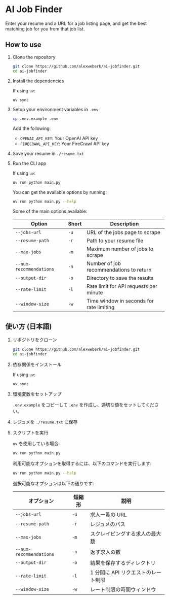# AI Job Finder

Enter your resume and a URL for a job listing page, and get the best matching job for you from that job list.

## How to use

1. Clone the repository
   ```bash
   git clone https://github.com/alexweberk/ai-jobfinder.git
   cd ai-jobfinder
   ```
2. Install the dependencies

   If using `uv`:

   ```bash
   uv sync
   ```

3. Setup your environment variables in `.env`

   ```bash
   cp .env.example .env
   ```

   Add the following:

   - `OPENAI_API_KEY`: Your OpenAI API key
   - `FIRECRAWL_API_KEY`: Your FireCrawl API key

4. Save your resume in `./resume.txt`
5. Run the CLI app

   If using `uv`:

   ```bash
   uv run python main.py
   ```

   You can get the available options by running:

   ```bash
   uv run python main.py --help
   ```

   Some of the main options available:

   | Option                  | Short | Description                              |
   | ----------------------- | ----- | ---------------------------------------- |
   | `--jobs-url`            | `-u`  | URL of the jobs page to scrape           |
   | `--resume-path`         | `-r`  | Path to your resume file                 |
   | `--max-jobs`            | `-m`  | Maximum number of jobs to scrape         |
   | `--num-recommendations` | `-n`  | Number of job recommendations to return  |
   | `--output-dir`          | `-o`  | Directory to save the results            |
   | `--rate-limit`          | `-l`  | Rate limit for API requests per minute   |
   | `--window-size`         | `-w`  | Time window in seconds for rate limiting |

## 使い方 (日本語)

1. リポジトリをクローン

   ```bash
   git clone https://github.com/alexweberk/ai-jobfinder.git
   cd ai-jobfinder
   ```

2. 依存関係をインストール

   If using `uv`:

   ```bash
   uv sync
   ```

3. 環境変数をセットアップ

   `.env.example` をコピーして `.env` を作成し、適切な値をセットしてください。

4. レジュメを `./resume.txt` に保存
5. スクリプトを実行

   `uv` を使用している場合:

   ```bash
   uv run python main.py
   ```

   利用可能なオプションを取得するには、以下のコマンドを実行します:

   ```bash
   uv run python main.py --help
   ```

   選択可能なオプションは以下の通りです:

   | オプション              | 短縮形 | 説明                                |
   | ----------------------- | ------ | ----------------------------------- |
   | `--jobs-url`            | `-u`   | 求人一覧の URL                      |
   | `--resume-path`         | `-r`   | レジュメのパス                      |
   | `--max-jobs`            | `-m`   | スクレイピングする求人の最大数      |
   | `--num-recommendations` | `-n`   | 返す求人の数                        |
   | `--output-dir`          | `-o`   | 結果を保存するディレクトリ          |
   | `--rate-limit`          | `-l`   | 1 分間に API リクエストのレート制限 |
   | `--window-size`         | `-w`   | レート制限の時間ウィンドウ          |
